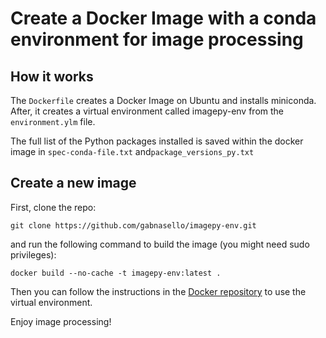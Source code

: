# Create a Docker Image with a conda environment for image processing

## How it works

The ```Dockerfile``` creates a Docker Image on Ubuntu and installs miniconda. After, it creates a virtual environment called imagepy-env from the ```environment.ylm``` file.

The full list of the Python  packages installed is saved within the docker image in ```spec-conda-file.txt```  and```package_versions_py.txt```

## Create a new image

First, clone the repo:

```git clone https://github.com/gabnasello/imagepy-env.git``` 

and run the following command to build the image (you might need sudo privileges):

```docker build --no-cache -t imagepy-env:latest .```

Then you can follow the instructions in the [Docker repository](https://hub.docker.com/repository/docker/gnasello/imagepy-env) to use the virtual environment.

Enjoy image processing!